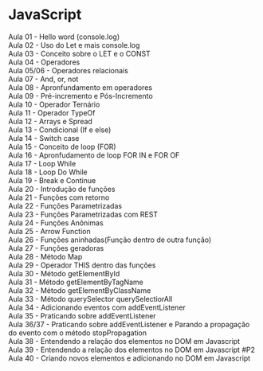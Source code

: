 ﻿# JavaScript
Aula 01 - Hello word (console.log) <br>
Aula 02 - Uso do Let e mais console.log<br>
Aula 03 - Conceito sobre o LET e o CONST<br>
Aula 04 - Operadores<br>
Aula 05/06 - Operadores relacionais<br>
Aula 07 - And, or, not<br>
Aula 08 - Apronfundamento em operadores<br>
Aula 09 - Pré-incremento e Pós-Incremento<br>
Aula 10 - Operador Ternário<br>
Aula 11 - Operador TypeOf<br>
Aula 12 - Arrays e Spread<br>
Aula 13 - Condicional (If e else)<br>
Aula 14 - Switch case <br>
Aula 15 - Conceito de loop (FOR)<br>
Aula 16 - Apronfudamento de loop FOR IN e FOR OF<br>
Aula 17 - Loop While<br>
Aula 18 - Loop Do While<br>
Aula 19 - Break e Continue<br>
Aula 20 - Introdução de funções<br>
Aula 21 - Funções com retorno<br>
Aula 22 - Funções Parametrizadas<br>
Aula 23 - Funções Parametrizadas com REST<br>
Aula 24 - Funções Anônimas<br>
Aula 25 - Arrow Function<br>
Aula 26 - Funções aninhadas(Função dentro de outra função)<br>
Aula 27 - Funções geradoras<br>
Aula 28 - Método Map<br>
Aula 29 - Operador THIS dentro das funções<br>
Aula 30 - Método getElementById<br>
Aula 31 - Método getElementByTagName<br>
Aula 32 - Método getElementByClassName<br>
Aula 33 - Método querySelector querySelectiorAll<br>
Aula 34 - Adicionando eventos com addEventListener<br>
Aula 35 - Praticando sobre addEventListener<br>
Aula 36/37 - Praticando sobre addEventListener e Parando a propagação do evento com o método stopPropagation<br>
Aula 38 - Entendendo a relação dos elementos no DOM em Javascript<br>
Aula 39 - Entendendo a relação dos elementos no DOM em Javascript #P2<br>
Aula 40 - Criando novos elementos e adicionando no DOM em Javascript<br>
